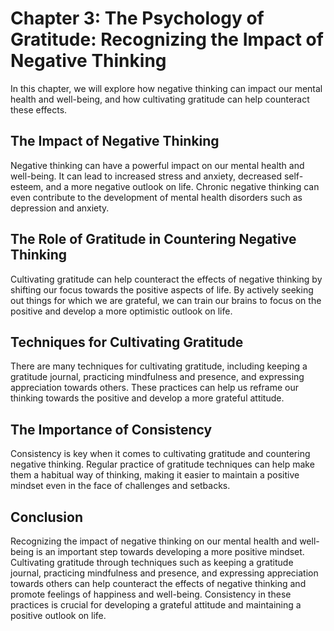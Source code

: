 Chapter 3: The Psychology of Gratitude: Recognizing the Impact of Negative Thinking
===================================================================================

In this chapter, we will explore how negative thinking can impact our mental health and well-being, and how cultivating gratitude can help counteract these effects.

The Impact of Negative Thinking
-------------------------------

Negative thinking can have a powerful impact on our mental health and well-being. It can lead to increased stress and anxiety, decreased self-esteem, and a more negative outlook on life. Chronic negative thinking can even contribute to the development of mental health disorders such as depression and anxiety.

The Role of Gratitude in Countering Negative Thinking
-----------------------------------------------------

Cultivating gratitude can help counteract the effects of negative thinking by shifting our focus towards the positive aspects of life. By actively seeking out things for which we are grateful, we can train our brains to focus on the positive and develop a more optimistic outlook on life.

Techniques for Cultivating Gratitude
------------------------------------

There are many techniques for cultivating gratitude, including keeping a gratitude journal, practicing mindfulness and presence, and expressing appreciation towards others. These practices can help us reframe our thinking towards the positive and develop a more grateful attitude.

The Importance of Consistency
-----------------------------

Consistency is key when it comes to cultivating gratitude and countering negative thinking. Regular practice of gratitude techniques can help make them a habitual way of thinking, making it easier to maintain a positive mindset even in the face of challenges and setbacks.

Conclusion
----------

Recognizing the impact of negative thinking on our mental health and well-being is an important step towards developing a more positive mindset. Cultivating gratitude through techniques such as keeping a gratitude journal, practicing mindfulness and presence, and expressing appreciation towards others can help counteract the effects of negative thinking and promote feelings of happiness and well-being. Consistency in these practices is crucial for developing a grateful attitude and maintaining a positive outlook on life.
